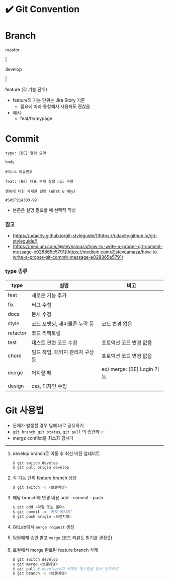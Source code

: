 # ✔️ Git Convention

# **Branch**

master

|

develop

|

feature (각 기능 단위)

- feature의 기능 단위는 Jira Story 기준
    - 필요에 따라 통합해서 사용해도 괜찮음
- 예시
    - feat/fe/mypage
    
    

# **Commit**

```
type: [BE] 행위 요약

body

#Jira 이슈번호
```

```
feat: [BE] 대표 부캐 설정 api 구현

행위에 대한 자세한 설명 (What & Why)

#S05P21A303-99
```

- 본문은 설명 필요할 때 선택적 작성

### 참고

- [https://udacity.github.io/git-styleguide/](https://udacity.github.io/git-styleguide/)
- [https://medium.com/@steveamaza/how-to-write-a-proper-git-commit-message-e028865e5791](https://medium.com/@steveamaza/how-to-write-a-proper-git-commit-message-e028865e5791)

### type 종류
| type     | 설명                             | 비고                       |
| -------- | -------------------------------- | -------------------------- |
| feat     | 새로운 기능 추가                 |                            |
| fix      | 버그 수정                        |                            |
| docs     | 문서 수정                        |                            |
| style    | 코드 포맷팅, 세미콜론 누락 등    | 코드 변경 없음             |
| refactor | 코드 리팩토링                    |                            |
| test     | 테스트 관련 코드 수정            | 프로덕션 코드 변경 없음    |
| chore    | 빌드 작업, 패키지 관리자 구성 등 | 프로덕션 코드 변경 없음    |
| merge    | 머지할 때                        | ex) merge: [BE] Login 기능 |
| design   | css, 디자인 수정                 |                            |


# **Git 사용법**

- 문제가 발생할 경우 팀에 바로 공유하기
- `git branch`, `git status`, `git pull` 의 습관화 ✅
- merge conflict를 최소화 합시다

---

1. develop branch로 이동 후 최신 버전 업데이트
   
    ```bash
    $ git switch develop
    $ git pull origin develop
    ```
    
2. 각 기능 단위 feature branch 생성
   
    ```bash
    $ git switch -c <브랜치명>
    ```
    
3. 해당 branch에 변경 내용 add - commit - push
   
    ```bash
    $ git add <파일 또는 폴더>
    $ git commit -m '커밋 메시지'
    $ git push origin <브랜치명>
    ```
    
4. GitLab에서 `merge request` 생성
5. 팀원에게 승인 받고 `merge` (코드 리뷰도 받기를 권장☝️)
6. 로컬에서 merge 완료된 feature branch 삭제
   
    ```bash
    $ git switch develop
    $ git merge <브랜치명>
    $ git pull # develop보다 커밋한 횟수만큼 앞서 있으므로
    $ git branch -d <브랜치명>
    ```
